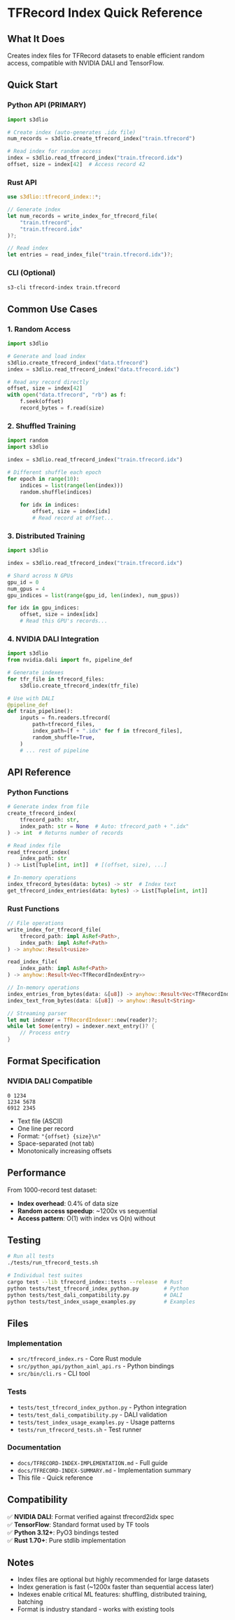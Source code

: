 # TFRecord Index Quick Reference

## What It Does
Creates index files for TFRecord datasets to enable efficient random access, compatible with NVIDIA DALI and TensorFlow.

## Quick Start

### Python API (PRIMARY)
```python
import s3dlio

# Create index (auto-generates .idx file)
num_records = s3dlio.create_tfrecord_index("train.tfrecord")

# Read index for random access
index = s3dlio.read_tfrecord_index("train.tfrecord.idx")
offset, size = index[42]  # Access record 42
```

### Rust API
```rust
use s3dlio::tfrecord_index::*;

// Generate index
let num_records = write_index_for_tfrecord_file(
    "train.tfrecord",
    "train.tfrecord.idx"
)?;

// Read index
let entries = read_index_file("train.tfrecord.idx")?;
```

### CLI (Optional)
```bash
s3-cli tfrecord-index train.tfrecord
```

## Common Use Cases

### 1. Random Access
```python
import s3dlio

# Generate and load index
s3dlio.create_tfrecord_index("data.tfrecord")
index = s3dlio.read_tfrecord_index("data.tfrecord.idx")

# Read any record directly
offset, size = index[42]
with open("data.tfrecord", "rb") as f:
    f.seek(offset)
    record_bytes = f.read(size)
```

### 2. Shuffled Training
```python
import random
import s3dlio

index = s3dlio.read_tfrecord_index("train.tfrecord.idx")

# Different shuffle each epoch
for epoch in range(10):
    indices = list(range(len(index)))
    random.shuffle(indices)
    
    for idx in indices:
        offset, size = index[idx]
        # Read record at offset...
```

### 3. Distributed Training
```python
import s3dlio

index = s3dlio.read_tfrecord_index("train.tfrecord.idx")

# Shard across N GPUs
gpu_id = 0
num_gpus = 4
gpu_indices = list(range(gpu_id, len(index), num_gpus))

for idx in gpu_indices:
    offset, size = index[idx]
    # Read this GPU's records...
```

### 4. NVIDIA DALI Integration
```python
import s3dlio
from nvidia.dali import fn, pipeline_def

# Generate indexes
for tfr_file in tfrecord_files:
    s3dlio.create_tfrecord_index(tfr_file)

# Use with DALI
@pipeline_def
def train_pipeline():
    inputs = fn.readers.tfrecord(
        path=tfrecord_files,
        index_path=[f + ".idx" for f in tfrecord_files],
        random_shuffle=True,
    )
    # ... rest of pipeline
```

## API Reference

### Python Functions

```python
# Generate index from file
create_tfrecord_index(
    tfrecord_path: str,
    index_path: str = None  # Auto: tfrecord_path + ".idx"
) -> int  # Returns number of records

# Read index file
read_tfrecord_index(
    index_path: str
) -> List[Tuple[int, int]]  # [(offset, size), ...]

# In-memory operations
index_tfrecord_bytes(data: bytes) -> str  # Index text
get_tfrecord_index_entries(data: bytes) -> List[Tuple[int, int]]
```

### Rust Functions

```rust
// File operations
write_index_for_tfrecord_file(
    tfrecord_path: impl AsRef<Path>,
    index_path: impl AsRef<Path>
) -> anyhow::Result<usize>

read_index_file(
    index_path: impl AsRef<Path>
) -> anyhow::Result<Vec<TfRecordIndexEntry>>

// In-memory operations
index_entries_from_bytes(data: &[u8]) -> anyhow::Result<Vec<TfRecordIndexEntry>>
index_text_from_bytes(data: &[u8]) -> anyhow::Result<String>

// Streaming parser
let mut indexer = TfRecordIndexer::new(reader)?;
while let Some(entry) = indexer.next_entry()? {
    // Process entry
}
```

## Format Specification

### NVIDIA DALI Compatible
```
0 1234
1234 5678
6912 2345
```

- Text file (ASCII)
- One line per record
- Format: `"{offset} {size}\n"`
- Space-separated (not tab)
- Monotonically increasing offsets

## Performance

From 1000-record test dataset:
- **Index overhead**: 0.4% of data size
- **Random access speedup**: ~1200x vs sequential
- **Access pattern**: O(1) with index vs O(n) without

## Testing

```bash
# Run all tests
./tests/run_tfrecord_tests.sh

# Individual test suites
cargo test --lib tfrecord_index::tests --release  # Rust
python tests/test_tfrecord_index_python.py        # Python
python tests/test_dali_compatibility.py           # DALI
python tests/test_index_usage_examples.py         # Examples
```

## Files

### Implementation
- `src/tfrecord_index.rs` - Core Rust module
- `src/python_api/python_aiml_api.rs` - Python bindings
- `src/bin/cli.rs` - CLI tool

### Tests
- `tests/test_tfrecord_index_python.py` - Python integration
- `tests/test_dali_compatibility.py` - DALI validation
- `tests/test_index_usage_examples.py` - Usage patterns
- `tests/run_tfrecord_tests.sh` - Test runner

### Documentation
- `docs/TFRECORD-INDEX-IMPLEMENTATION.md` - Full guide
- `docs/TFRECORD-INDEX-SUMMARY.md` - Implementation summary
- This file - Quick reference

## Compatibility

✅ **NVIDIA DALI**: Format verified against tfrecord2idx spec  
✅ **TensorFlow**: Standard format used by TF tools  
✅ **Python 3.12+**: PyO3 bindings tested  
✅ **Rust 1.70+**: Pure stdlib implementation  

## Notes

- Index files are optional but highly recommended for large datasets
- Index generation is fast (~1200x faster than sequential access later)
- Indexes enable critical ML features: shuffling, distributed training, batching
- Format is industry standard - works with existing tools
